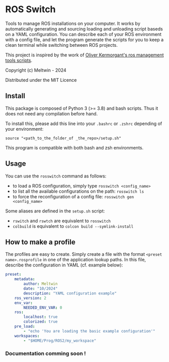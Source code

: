 # ROS Switch

Tools to manage ROS installations on your computer. It works by automatically generating and sourcing loading and unloading script baseds on a YAML configuration. You can describe each of your ROS environment with a config file, and let the program generate the scripts for you to keep a clean terminal while switching between ROS projects.

This project is inspired by the work of [Oliver Kermorgant's ros management tools scripts](https://github.com/oKermorgant/ros_management_tools).

Copyright (c) Meltwin - 2024 

Distributed under the MIT Licence

## Install

This package is composed of Python 3 (>= 3.8) and bash scripts. Thus it does not need any compilation before hand.

To install this, please add this line into your `.bashrc` or `.zshrc` depending of your environment:

```shell
source "<path_to_the_folder_of _the_repo>/setup.sh"
```

This program is compatible with both bash and zsh environments.

## Usage

You can use the `rosswitch` command as follows:

- to load a ROS configuration, simply type `rosswitch <config_name>`
- to list all the available configurations on the path: `rosswitch ls`
- to force the reconfiguration of a config file: `rosswitch gen <config_name>`

<!-- - to make a new ROS configuration (for the actual user), type `rosswitch new <config_name>` -->
<!-- - to extends from an existing ROS configuration, enter `rosswitch extend <parent_config> <child config>` -->

Some aliases are defined in the `setup.sh` script: 

- `rswitch` and `rswtch` are equivalent to `rosswitch`
- `colbuild` is equivalent to `colcon build --symlink-install`

## How to make a profile

The profiles are easy to create. Simply create a file with the format `<preset name>.rosprofile` in one of the application lookup paths. In this file, describe the configuration in YAML (cf. example below):

```YAML
preset:
    metadata:
        author: Meltwin
        date: "10/2024"
        description: "YAML configuration example"
    ros_version: 2
    env_var:
        NEEDED_ENV_VAR: 0
    ros:
        localhost: true
        colorized: true
    pre_load:
        - "echo 'You are loading the basic example configuration'"
    workspaces:
        - "$HOME/Prog/ROS2/my_workspace"
```

### Documentation comming soon !